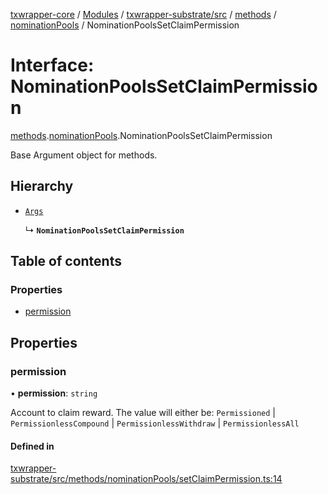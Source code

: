 [txwrapper-core](../README.md) / [Modules](../modules.md) / [txwrapper-substrate/src](../modules/txwrapper_substrate_src.md) / [methods](../modules/txwrapper_substrate_src.methods.md) / [nominationPools](../modules/txwrapper_substrate_src.methods.nominationPools.md) / NominationPoolsSetClaimPermission

# Interface: NominationPoolsSetClaimPermission

[methods](../modules/txwrapper_substrate_src.methods.md).[nominationPools](../modules/txwrapper_substrate_src.methods.nominationPools.md).NominationPoolsSetClaimPermission

Base Argument object for methods.

## Hierarchy

- [`Args`](../modules/txwrapper_core_src.md#args)

  ↳ **`NominationPoolsSetClaimPermission`**

## Table of contents

### Properties

- [permission](txwrapper_substrate_src.methods.nominationPools.NominationPoolsSetClaimPermission.md#permission)

## Properties

### permission

• **permission**: `string`

Account to claim reward. The value will either be:
`Permissioned` | `PermissionlessCompound` | `PermissionlessWithdraw` | `PermissionlessAll`

#### Defined in

[txwrapper-substrate/src/methods/nominationPools/setClaimPermission.ts:14](https://github.com/paritytech/txwrapper-core/blob/a09c1f6/packages/txwrapper-substrate/src/methods/nominationPools/setClaimPermission.ts#L14)
